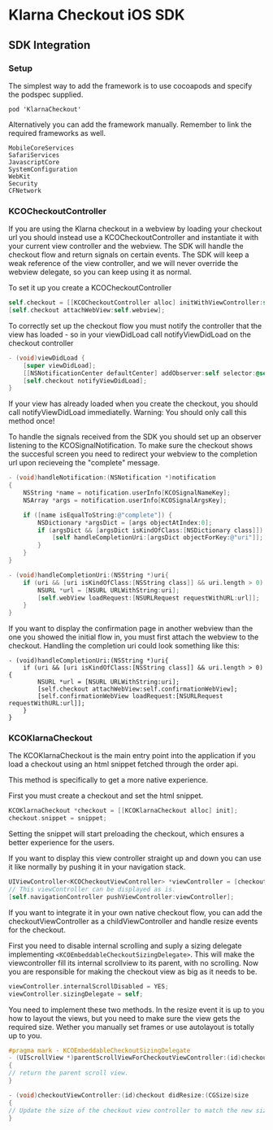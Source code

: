 # Klarna Checkout iOS SDK

## SDK Integration

### Setup

The simplest way to add the framework is to use cocoapods and specify the podspec supplied.

```
pod 'KlarnaCheckout'
```

Alternatively you can add the framework manually. Remember to link the required frameworks as well.

```
MobileCoreServices
SafariServices
JavascriptCore
SystemConfiguration
WebKit
Security
CFNetwork
```

### KCOCheckoutController

If you are using the Klarna checkout in a webview by loading your checkout url you should instead use a KCOCheckoutController and instantiate it with your current view controller and the webview. The SDK will handle the checkout flow and return signals on certain events. The SDK will keep a weak reference of the view controller, and we will never override the webview delegate, so you can keep using it as normal.

To set it up you create a KCOCheckoutController

```objective-c
self.checkout = [[KCOCheckoutController alloc] initWithViewController:self];
[self.checkout attachWebView:self.webview];
```

To correctly set up the checkout flow you must notify the controller that the view has loaded - so in your viewDidLoad call notifyViewDidLoad on the checkout controller

```objective-c
- (void)viewDidLoad {
    [super viewDidLoad];
	[[NSNotificationCenter defaultCenter] addObserver:self selector:@selector(handleNotification:) name:KCOSignalNotification object:nil];
    [self.checkout notifyViewDidLoad];
}
```

If your view has already loaded when you create the checkout, you should call notifyViewDidLoad immediatelly.
Warning: You should only call this method once!

To handle the signals received from the SDK you should set up an observer listening to the KCOSignalNotification.
To make sure the checkout shows the succesful screen you need to redirect your webview to the completion url upon recieveing the "complete" message.


```objective-c
- (void)handleNotification:(NSNotification *)notification
{
	NSString *name = notification.userInfo[KCOSignalNameKey];
	NSArray *args = notification.userInfo[KCOSignalArgsKey];

	if ([name isEqualToString:@"complete"]) {
		NSDictionary *argsDict = [args objectAtIndex:0];
		if (argsDict && [argsDict isKindOfClass:[NSDictionary class]]) {
			[self handleCompletionUri:[argsDict objectForKey:@"uri"]];
		}
	}
}

- (void)handleCompletionUri:(NSString *)uri{
	if (uri && [uri isKindOfClass:[NSString class]] && uri.length > 0) {
		NSURL *url = [NSURL URLWithString:uri];
		[self.webView loadRequest:[NSURLRequest requestWithURL:url]];
	}
}
```

If you want to display the confirmation page in another webview than the one you showed the initial flow in, you must first attach the webview to the checkout.
Handling the completion uri could look something like this:

```
- (void)handleCompletionUri:(NSString *)uri{
	if (uri && [uri isKindOfClass:[NSString class]] && uri.length > 0) {
		NSURL *url = [NSURL URLWithString:uri];
		[self.checkout attachWebView:self.confirmationWebView];
		[self.confirmationWebView loadRequest:[NSURLRequest requestWithURL:url]];
	}
}
```

### KCOKlarnaCheckout

The KCOKlarnaCheckout is the main entry point into the application if you load a checkout using an html snippet fetched through the order api.

This method is specifically to get a more native experience.

First you must create a checkout and set the html snippet.
```objective-c
KCOKlarnaCheckout *checkout = [[KCOKlarnaCheckout alloc] init];
checkout.snippet = snippet;
```

Setting the snippet will start preloading the checkout, which ensures a better experience for the users.

If you want to display this view controller straight up and down you can use it like normally by pushing it in your navigation stack.

```objective-c
UIViewController<KCOCheckoutViewController> *viewController = [checkout checkoutViewController];
// This viewController can be displayed as is.
[self.navigationController pushViewController:viewController];
```

If you want to integrate it in your own native checkout flow, you can add the checkoutViewController as a childViewController and handle resize events for the checkout.

First you need to disable internal scrolling and suply a sizing delegate implementing ```<KCOEmbeddableCheckoutSizingDelegate>```. This will make the viewcontroller fill its internal scrollview to its parent, with no scrolling. Now you are responsible for making the checkout view as big as it needs to be.

```objective-c
viewController.internalScrollDisabled = YES;
viewController.sizingDelegate = self;
```

You need to implement these two methods. In the resize event it is up to you how to layout the views, but you need to make sure the view gets the required size. Wether you manually set frames or use autolayout is totally up to you.

```objective-c
#pragma mark - KCOEmbeddableCheckoutSizingDelegate
- (UIScrollView *)parentScrollViewForCheckoutViewController:(id)checkout
{
// return the parent scroll view.
}

- (void)checkoutViewController:(id)checkout didResize:(CGSize)size
{
// Update the size of the checkout view controller to match the new size.
}
```
